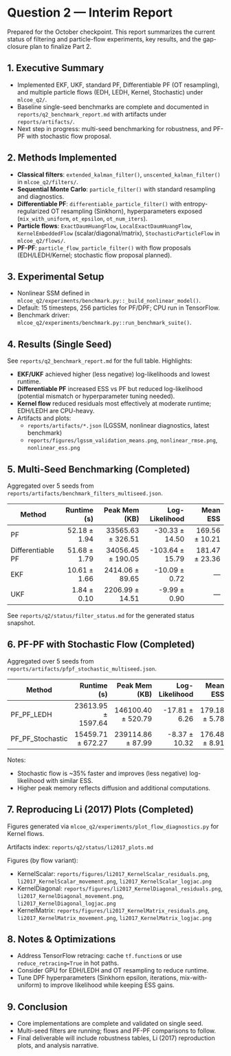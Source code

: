 # Question 2 — Interim Report

Prepared for the October checkpoint. This report summarizes the current status of filtering and particle-flow experiments, key results, and the gap-closure plan to finalize Part 2.

## 1. Executive Summary
- Implemented EKF, UKF, standard PF, Differentiable PF (OT resampling), and multiple particle flows (EDH, LEDH, Kernel, Stochastic) under `mlcoe_q2/`.
- Baseline single-seed benchmarks are complete and documented in `reports/q2_benchmark_report.md` with artifacts under `reports/artifacts/`.
- Next step in progress: multi-seed benchmarking for robustness, and PF-PF with stochastic flow proposal.

## 2. Methods Implemented
- **Classical filters**: `extended_kalman_filter()`, `unscented_kalman_filter()` in `mlcoe_q2/filters/`.
- **Sequential Monte Carlo**: `particle_filter()` with standard resampling and diagnostics.
- **Differentiable PF**: `differentiable_particle_filter()` with entropy-regularized OT resampling (Sinkhorn), hyperparameters exposed (`mix_with_uniform`, `ot_epsilon`, `ot_num_iters`).
- **Particle flows**: `ExactDaumHuangFlow`, `LocalExactDaumHuangFlow`, `KernelEmbeddedFlow` (scalar/diagonal/matrix), `StochasticParticleFlow` in `mlcoe_q2/flows/`.
- **PF-PF**: `particle_flow_particle_filter()` with flow proposals (EDH/LEDH/Kernel; stochastic flow proposal planned).

## 3. Experimental Setup
- Nonlinear SSM defined in `mlcoe_q2/experiments/benchmark.py::_build_nonlinear_model()`.
- Default: 15 timesteps, 256 particles for PF/DPF; CPU run in TensorFlow.
- Benchmark driver: `mlcoe_q2/experiments/benchmark.py::run_benchmark_suite()`.

## 4. Results (Single Seed)
See `reports/q2_benchmark_report.md` for the full table. Highlights:
- **EKF/UKF** achieved higher (less negative) log-likelihoods and lowest runtime.
- **Differentiable PF** increased ESS vs PF but reduced log-likelihood (potential mismatch or hyperparameter tuning needed).
- **Kernel flow** reduced residuals most effectively at moderate runtime; EDH/LEDH are CPU-heavy.
- Artifacts and plots:
  - `reports/artifacts/*.json` (LGSSM, nonlinear diagnostics, latest benchmark)
  - `reports/figures/lgssm_validation_means.png`, `nonlinear_rmse.png`, `nonlinear_ess.png`

## 5. Multi-Seed Benchmarking (Completed)
Aggregated over 5 seeds from `reports/artifacts/benchmark_filters_multiseed.json`.

| Method | Runtime (s) | Peak Mem (KB) | Log-Likelihood | Mean ESS |
| --- | ---: | ---: | ---: | ---: |
| PF | 52.18 ± 1.94 | 33565.63 ± 326.51 | -30.33 ± 14.50 | 169.56 ± 10.21 |
| Differentiable PF | 51.68 ± 1.79 | 34056.45 ± 190.05 | -103.64 ± 15.79 | 181.47 ± 23.36 |
| EKF | 10.61 ± 1.66 | 2414.06 ± 89.65 | -10.09 ± 0.72 | — |
| UKF | 1.84 ± 0.10 | 2206.99 ± 14.51 | -9.99 ± 0.90 | — |

See `reports/q2/status/filter_status.md` for the generated status snapshot.

## 6. PF-PF with Stochastic Flow (Completed)
Aggregated over 5 seeds from `reports/artifacts/pfpf_stochastic_multiseed.json`.

| Method | Runtime (s) | Peak Mem (KB) | Log-Likelihood | Mean ESS |
| --- | ---: | ---: | ---: | ---: |
| PF_PF_LEDH | 23613.95 ± 1597.64 | 146100.40 ± 520.79 | -17.81 ± 6.26 | 179.18 ± 5.78 |
| PF_PF_Stochastic | 15459.71 ± 672.27 | 239114.86 ± 87.99 | -8.37 ± 10.32 | 176.48 ± 8.91 |

Notes:
- Stochastic flow is ~35% faster and improves (less negative) log-likelihood with similar ESS.
- Higher peak memory reflects diffusion and additional computations.

## 7. Reproducing Li (2017) Plots (Completed)
Figures generated via `mlcoe_q2/experiments/plot_flow_diagnostics.py` for Kernel flows.

Artifacts index: `reports/q2/status/li2017_plots.md`

Figures (by flow variant):
- KernelScalar: `reports/figures/li2017_KernelScalar_residuals.png`, `li2017_KernelScalar_movement.png`, `li2017_KernelScalar_logjac.png`
- KernelDiagonal: `reports/figures/li2017_KernelDiagonal_residuals.png`, `li2017_KernelDiagonal_movement.png`, `li2017_KernelDiagonal_logjac.png`
- KernelMatrix: `reports/figures/li2017_KernelMatrix_residuals.png`, `li2017_KernelMatrix_movement.png`, `li2017_KernelMatrix_logjac.png`

## 8. Notes & Optimizations
- Address TensorFlow retracing: cache `tf.function`s or use `reduce_retracing=True` in hot paths.
- Consider GPU for EDH/LEDH and OT resampling to reduce runtime.
- Tune DPF hyperparameters (Sinkhorn epsilon, iterations, mix-with-uniform) to improve likelihood while keeping ESS gains.

## 9. Conclusion
- Core implementations are complete and validated on single seed.
- Multi-seed filters are running; flows and PF-PF comparisons to follow.
- Final deliverable will include robustness tables, Li (2017) reproduction plots, and analysis narrative.

